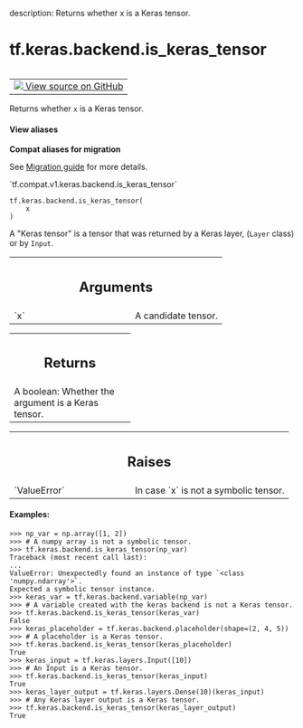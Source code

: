 description: Returns whether x is a Keras tensor.

<div itemscope itemtype="http://developers.google.com/ReferenceObject">
<meta itemprop="name" content="tf.keras.backend.is_keras_tensor" />
<meta itemprop="path" content="Stable" />
</div>

# tf.keras.backend.is_keras_tensor

<!-- Insert buttons and diff -->

<table class="tfo-notebook-buttons tfo-api nocontent" align="left">
<td>
  <a target="_blank" href="https://github.com/tensorflow/tensorflow/blob/r2.4/tensorflow/python/keras/backend.py#L1125-L1176">
    <img src="https://www.tensorflow.org/images/GitHub-Mark-32px.png" />
    View source on GitHub
  </a>
</td>
</table>



Returns whether `x` is a Keras tensor.

<section class="expandable">
  <h4 class="showalways">View aliases</h4>
  <p>
<b>Compat aliases for migration</b>
<p>See
<a href="https://www.tensorflow.org/guide/migrate">Migration guide</a> for
more details.</p>
<p>`tf.compat.v1.keras.backend.is_keras_tensor`</p>
</p>
</section>

<pre class="devsite-click-to-copy prettyprint lang-py tfo-signature-link">
<code>tf.keras.backend.is_keras_tensor(
    x
)
</code></pre>



<!-- Placeholder for "Used in" -->

A "Keras tensor" is a tensor that was returned by a Keras layer,
(`Layer` class) or by `Input`.

<!-- Tabular view -->
 <table class="responsive fixed orange">
<colgroup><col width="214px"><col></colgroup>
<tr><th colspan="2"><h2 class="add-link">Arguments</h2></th></tr>

<tr>
<td>
`x`
</td>
<td>
A candidate tensor.
</td>
</tr>
</table>



<!-- Tabular view -->
 <table class="responsive fixed orange">
<colgroup><col width="214px"><col></colgroup>
<tr><th colspan="2"><h2 class="add-link">Returns</h2></th></tr>
<tr class="alt">
<td colspan="2">
A boolean: Whether the argument is a Keras tensor.
</td>
</tr>

</table>



<!-- Tabular view -->
 <table class="responsive fixed orange">
<colgroup><col width="214px"><col></colgroup>
<tr><th colspan="2"><h2 class="add-link">Raises</h2></th></tr>

<tr>
<td>
`ValueError`
</td>
<td>
In case `x` is not a symbolic tensor.
</td>
</tr>
</table>



#### Examples:



```
>>> np_var = np.array([1, 2])
>>> # A numpy array is not a symbolic tensor.
>>> tf.keras.backend.is_keras_tensor(np_var)
Traceback (most recent call last):
...
ValueError: Unexpectedly found an instance of type `<class 'numpy.ndarray'>`.
Expected a symbolic tensor instance.
>>> keras_var = tf.keras.backend.variable(np_var)
>>> # A variable created with the keras backend is not a Keras tensor.
>>> tf.keras.backend.is_keras_tensor(keras_var)
False
>>> keras_placeholder = tf.keras.backend.placeholder(shape=(2, 4, 5))
>>> # A placeholder is a Keras tensor.
>>> tf.keras.backend.is_keras_tensor(keras_placeholder)
True
>>> keras_input = tf.keras.layers.Input([10])
>>> # An Input is a Keras tensor.
>>> tf.keras.backend.is_keras_tensor(keras_input)
True
>>> keras_layer_output = tf.keras.layers.Dense(10)(keras_input)
>>> # Any Keras layer output is a Keras tensor.
>>> tf.keras.backend.is_keras_tensor(keras_layer_output)
True
```